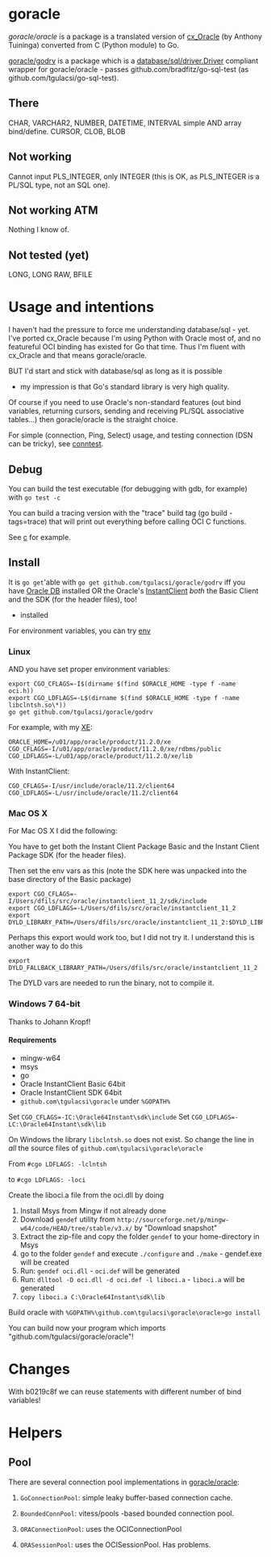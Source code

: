 # goracle #
*goracle/oracle* is a package is a translated version of
[cx_Oracle](http://cx-oracle.sourceforge.net/html/index.html)
(by Anthony Tuininga) converted from C (Python module) to Go.

[goracle/godrv](godrv/driver.go) is a package which is a
[database/sql/driver.Driver](http://golang.org/pkg/database/sql/driver/#Driver)
compliant wrapper for goracle/oracle - passes github.com/bradfitz/go-sql-test
(as github.com/tgulacsi/go-sql-test).

## There ##
CHAR, VARCHAR2, NUMBER, DATETIME, INTERVAL simple AND array bind/define.
CURSOR, CLOB, BLOB

## Not working ##
Cannot input PLS_INTEGER, only INTEGER (this is OK, as PLS_INTEGER is a
PL/SQL type, not an SQL one).

## Not working ATM ##
Nothing I know of.

## Not tested (yet) ##
LONG, LONG RAW, BFILE

# Usage and intentions #
I haven't had the pressure to force me understanding database/sql - yet.
I've ported cx_Oracle because I'm using Python with Oracle most of,
and no featureful OCI binding has existed for Go that time.
Thus I'm fluent with cx_Oracle and that means goracle/oracle.

BUT I'd start and stick with database/sql as long as it is possible
- my impression is that Go's standard library is very high quality.

Of course if you need to use Oracle's non-standard features
(out bind variables, returning cursors, sending and receiving
PL/SQL associative tables...) then goracle/oracle is the straight choice.

For simple (connection, Ping, Select) usage, and testing connection
(DSN can be tricky), see [conntest](conntest/main.go).

## Debug ##
You can build the test executable (for debugging with gdb, for example) with
`go test -c`

You can build a tracing version with the "trace" build tag
(go build -tags=trace) that will print out everything before calling OCI
C functions.

See [c](./c) for example.

## Install ##
It is `go get`'able  with `go get github.com/tgulacsi/goracle/godrv`
iff you have
[Oracle DB](http://www.oracle.com/technetwork/database/enterprise-edition/index.html) installed
OR the Oracle's
[InstantClient](http://www.oracle.com/technetwork/database/features/instant-client/index-097480.html)
*both* the Basic Client and the SDK (for the header files), too!
- installed

For environment variables, you can try [env](./env)

### Linux ###
AND you have set proper environment variables:

    export CGO_CFLAGS=-I$(dirname $(find $ORACLE_HOME -type f -name oci.h))
    export CGO_LDFLAGS=-L$(dirname $(find $ORACLE_HOME -type f -name libclntsh.so\*))
    go get github.com/tgulacsi/goracle/godrv

For example, with my [XE](http://www.oracle.com/technetwork/products/express-edition/downloads/index.html):

    ORACLE_HOME=/u01/app/oracle/product/11.2.0/xe
    CGO_CFLAGS=-I/u01/app/oracle/product/11.2.0/xe/rdbms/public
    CGO_LDFLAGS=-L/u01/app/oracle/product/11.2.0/xe/lib

With InstantClient:

    CGO_CFLAGS=-I/usr/include/oracle/11.2/client64
    CGO_LDFLAGS=-L/usr/include/oracle/11.2/client64

### Mac OS X ###
For Mac OS X I did the following:

You have to get both the Instant Client Package Basic and the Instant Client Package SDK (for the header files).

Then set the env vars as this (note the SDK here was unpacked into the base directory of the Basic package)

    export CGO_CFLAGS=-I/Users/dfils/src/oracle/instantclient_11_2/sdk/include
    export CGO_LDFLAGS=-L/Users/dfils/src/oracle/instantclient_11_2
    export DYLD_LIBRARY_PATH=/Users/dfils/src/oracle/instantclient_11_2:$DYLD_LIBRARY_PATH

Perhaps this export would work too, but I did not try it.  I understand this is another way to do this

    export DYLD_FALLBACK_LIBRARY_PATH=/Users/dfils/src/oracle/instantclient_11_2

The DYLD vars are needed to run the binary, not to compile it.

### Windows 7 64-bit ###
Thanks to Johann Kropf!
#### Requirements ####
  * mingw-w64
  * msys
  * go
  * Oracle InstantClient Basic 64bit
  * Oracle InstantClient SDK 64bit
  * `github.com\tgulacsi\goracle` under `%GOPATH%`

Set `CGO_CFLAGS=-IC:\Oracle64Instant\sdk\include`
Set `CGO_LDFLAGS=-LC:\Oracle64Instant\sdk\lib`

On Windows the library `libclntsh.so` does not exist.
So change the line in _all_ the source files of `github.com\tgulacsi\goracle\oracle`

From 
```#cgo LDFLAGS: -lclntsh```

to 
```#cgo LDFLAGS: -loci```

Create the liboci.a file from the oci.dll by doing

  1. Install Msys from Mingw if not already done
  1. Download `gendef` utility from `http://sourceforge.net/p/mingw-w64/code/HEAD/tree/stable/v3.x/`
by "Download snapshot"
  1. Extract the zip-file and copy the folder `gendef` to your home-directory in Msys
  1. go to the folder `gendef` and execute `./configure` and `./make` - gendef.exe will be created
  1. Run: `gendef oci.dll` - `oci.def` will be generated
  1. Run: `dlltool -D oci.dll -d oci.def -l liboci.a` - `liboci.a` will be generated
  1. `copy liboci.a C:\Oracle64Instant\sdk\lib`

Build oracle with
`%GOPATH%\github.com\tgulacsi\goracle\oracle>go install`

You can build now your program which imports "github.com/tgulacsi/goracle/oracle"!

# Changes #
With b0219c8f we can reuse statements with different number of bind variables!

# Helpers #
## Pool ##
There are several connection pool implementations in [goracle/oracle](oracle/pool.go):

1. `GoConnectionPool`: simple leaky buffer-based connection cache.

1. `BoundedConnPool`: vitess/pools -based bounded connection pool.

1. `ORAConnectionPool`: uses the OCIConnectionPool

1. `ORASessionPool`: uses the OCISessionPool. Has problems.

